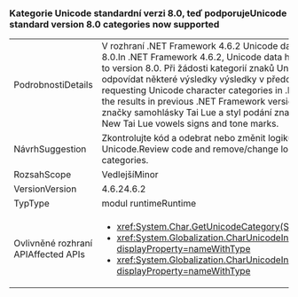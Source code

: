 ### <a name="unicode-standard-version-80-categories-now-supported"></a><span data-ttu-id="4b2cb-101">Kategorie Unicode standardní verzi 8.0, teď podporuje</span><span class="sxs-lookup"><span data-stu-id="4b2cb-101">Unicode standard version 8.0 categories now supported</span></span>

|   |   |
|---|---|
|<span data-ttu-id="4b2cb-102">Podrobnosti</span><span class="sxs-lookup"><span data-stu-id="4b2cb-102">Details</span></span>|<span data-ttu-id="4b2cb-103">V rozhraní .NET Framework 4.6.2 Unicode data upgradována z standardu Unicode verze 6.3 verzi 8.0.</span><span class="sxs-lookup"><span data-stu-id="4b2cb-103">In .NET Framework 4.6.2, Unicode data has been upgraded from Unicode Standard version 6.3 to version 8.0.</span></span>  <span data-ttu-id="4b2cb-104">Při žádosti kategorií znaků Unicode v rozhraní .NET Framework 4.6.2, nemusí odpovídat některé výsledky výsledky v předchozích verzích rozhraní .NET Framework.</span><span class="sxs-lookup"><span data-stu-id="4b2cb-104">When requesting Unicode character categories in .NET Framework 4.6.2, some results might not match the results in previous .NET Framework versions.</span></span>  <span data-ttu-id="4b2cb-105">Tato změna většinou má vliv Čerokí slabik a nové značky samohlásky Tai Lue a styl podání znaky.</span><span class="sxs-lookup"><span data-stu-id="4b2cb-105">This change mostly affects Cherokee syllables and New Tai Lue vowels signs and tone marks.</span></span>|
|<span data-ttu-id="4b2cb-106">Návrh</span><span class="sxs-lookup"><span data-stu-id="4b2cb-106">Suggestion</span></span>|<span data-ttu-id="4b2cb-107">Zkontrolujte kód a odebrat nebo změnit logiku, která závisí na pevně kategorií znaků Unicode.</span><span class="sxs-lookup"><span data-stu-id="4b2cb-107">Review code and remove/change logic that depends on hard-coded Unicode character categories.</span></span>|
|<span data-ttu-id="4b2cb-108">Rozsah</span><span class="sxs-lookup"><span data-stu-id="4b2cb-108">Scope</span></span>|<span data-ttu-id="4b2cb-109">Vedlejší</span><span class="sxs-lookup"><span data-stu-id="4b2cb-109">Minor</span></span>|
|<span data-ttu-id="4b2cb-110">Version</span><span class="sxs-lookup"><span data-stu-id="4b2cb-110">Version</span></span>|<span data-ttu-id="4b2cb-111">4.6.2</span><span class="sxs-lookup"><span data-stu-id="4b2cb-111">4.6.2</span></span>|
|<span data-ttu-id="4b2cb-112">Typ</span><span class="sxs-lookup"><span data-stu-id="4b2cb-112">Type</span></span>|<span data-ttu-id="4b2cb-113">modul runtime</span><span class="sxs-lookup"><span data-stu-id="4b2cb-113">Runtime</span></span>|
|<span data-ttu-id="4b2cb-114">Ovlivněné rozhraní API</span><span class="sxs-lookup"><span data-stu-id="4b2cb-114">Affected APIs</span></span>|<ul><li><xref:System.Char.GetUnicodeCategory(System.Char)?displayProperty=nameWithType></li><li><xref:System.Globalization.CharUnicodeInfo.GetUnicodeCategory(System.Char)?displayProperty=nameWithType></li><li><xref:System.Globalization.CharUnicodeInfo.GetUnicodeCategory(System.String,System.Int32)?displayProperty=nameWithType></li></ul>|

